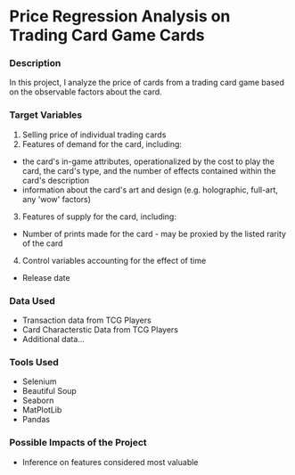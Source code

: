 # Price Regression Analysis on Trading Card Game Cards 

### Description
In this project, I analyze the price of cards from a trading card game based on the observable factors about the card.

### Target Variables
1. Selling price of individual trading cards
2. Features of demand for the card, including:
* the card's in-game attributes, operationalized by the cost to play the card, the card's type, and the number of effects contained within the card's description
* information about  the card's art and design (e.g. holographic, full-art, any 'wow' factors)
3. Features of supply for the card, including:
* Number of prints made for the card - may be proxied by the listed rarity of the card
4. Control variables accounting for the effect of time
* Release date

### Data Used
* Transaction data from TCG Players
* Card Characterstic Data from TCG Players
* Additional data...


### Tools Used
* Selenium
* Beautiful Soup
* Seaborn
* MatPlotLib
* Pandas

### Possible Impacts of the Project
* Inference on features considered most valuable 

